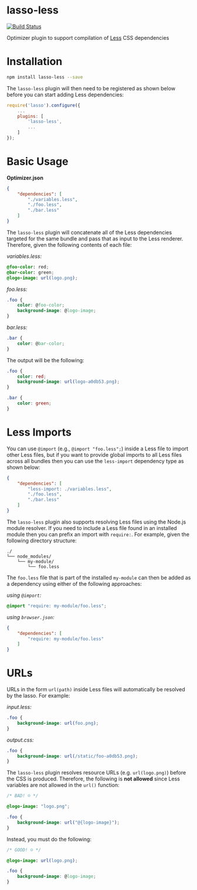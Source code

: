 lasso-less
==============

[![Build Status](https://travis-ci.org/raptorjs/lasso-less.svg?branch=master)](https://travis-ci.org/raptorjs/lasso-less)

Optimizer plugin to support compilation of [Less](http://lesscss.org/) CSS dependencies

# Installation

```sh
npm install lasso-less --save
```

The `lasso-less` plugin will then need to be registered as shown below before you can start adding Less dependencies:

```javascript
require('lasso').configure({
    ...
    plugins: [
        'lasso-less',
        ...
    ]
});
```

# Basic Usage

**Optimizer.json**

```json
{
    "dependencies": [
        "./variables.less",
        "./foo.less",
        "./bar.less"
	]
}
```

The `lasso-less` plugin will concatenate all of the Less dependencies targeted for the same bundle and pass that as input to the Less renderer. Therefore, given the following contents of each file:

_variables.less:_

```css
@foo-color: red;
@bar-color: green;
@logo-image: url(logo.png);
```

_foo.less:_

```css
.foo {
    color: @foo-color;
    background-image: @logo-image;
}
```

_bar.less:_

```css
.bar {
    color: @bar-color;
}
```

The output will be the following:

```css
.foo {
    color: red;
    background-image: url(logo-a0db53.png);
}

.bar {
    color: green;
}
```

# Less Imports

You can use `@import` (e.g., `@import "foo.less";`) inside a Less file to import other Less files, but if you want to provide global imports to all Less files across all bundles then you can use the `less-import` dependency type as shown below:

```json
{
	"dependencies": [
        "less-import: ./variables.less",
        "./foo.less",
        "./bar.less"
	]
}
```

The `lasso-less` plugin also supports resolving Less files using the Node.js module resolver. If you need to include a Less file found in an installed module then you can prefix an import with `require:`. For example, given the following directory structure:

```
./
└── node_modules/
    └── my-module/
        └── foo.less
```

The `foo.less` file that is part of the installed `my-module` can then be added as a dependency using either of the following approaches:

_using `@import`:_

```css
@import "require: my-module/foo.less";
```

_using `browser.json`:_

```json
{
    "dependencies": [
        "require: my-module/foo.less"
    ]
}
```

# URLs

URLs in the form `url(path)` inside Less files will automatically be resolved by the lasso. For example:

_input.less:_

```css
.foo {
    background-image: url(foo.png);
}
```

_output.css:_

```css
.foo {
    background-image: url(/static/foo-a0db53.png);
}
```

The `lasso-less` plugin resolves resource URLs (e.g. `url(logo.png)`) before the CSS is produced. Therefore, the following is __not allowed__ since Less variables are not allowed in the `url()` function:

```css
/* BAD! ☹ */

@logo-image: "logo.png";

.foo {
    background-image: url("@{logo-image}"); 
}
```

Instead, you must do the following:

```css
/* GOOD! ☺ */

@logo-image: url(logo.png);

.foo {
    background-image: @logo-image;
}
```
